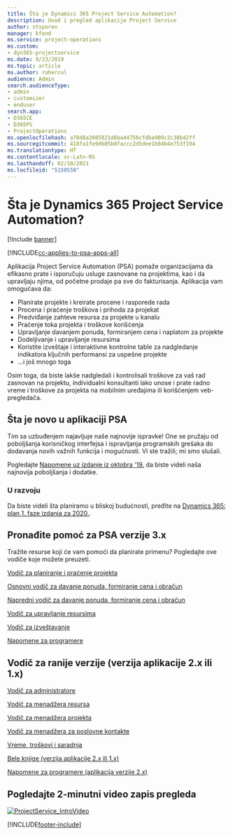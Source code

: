 ```yaml
---
title: Šta je Dynamics 365 Project Service Automation?
description: Uvod i pregled aplikacije Project Service
author: stsporen
manager: kfend
ms.service: project-operations
ms.custom:
- dyn365-projectservice
ms.date: 9/23/2019
ms.topic: article
ms.author: ruhercul
audience: Admin
search.audienceType:
- admin
- customizer
- enduser
search.app:
- D365CE
- D365PS
- ProjectOperations
ms.openlocfilehash: a78d8a2085821d6ba44750cfdba909c2c38b42ff
ms.sourcegitcommit: 418fa1fe9d605b8faccc2d5dee1b04b4e753f194
ms.translationtype: HT
ms.contentlocale: sr-Latn-RS
ms.lasthandoff: 02/10/2021
ms.locfileid: "5150550"
---
```

# <a name="what-is-dynamics-365-project-service-automation"></a>Šta je Dynamics 365 Project Service Automation?

[!include [banner](../includes/psa-now-project-operations.md)]

[!INCLUDE[cc-applies-to-psa-apps-all](../includes/cc-applies-to-psa-apps-all.md)]

Aplikacija Project Service Automation (PSA) pomaže organizacijama da efikasno prate i isporučuju usluge zasnovane na projektima, kao i da upravljaju njima, od početne prodaje pa sve do fakturisanja. Aplikacija vam omogućava da:

- Planirate projekte i kreirate procene i rasporede rada
- Procena i praćenje troškova i prihoda za projekat
- Predviđanje zahteve resursa za projekte u kanalu
- Praćenje toka projekta i troškove korišćenja
- Upravljanje davanjem ponuda, formiranjem cena i naplatom za projekte
- Dodeljivanje i upravljanje resursima
- Koristite izveštaje i interaktivne kontrolne table za nadgledanje indikatora ključnih performansi za uspešne projekte
- ...i još mnogo toga

Osim toga, da biste lakše nadgledali i kontrolisali troškove za vaš rad zasnovan na projektu, individualni konsultanti lako unose i prate radno vreme i troškove za projekta na mobilnim uređajima ili korišćenjem veb-pregledača.

## <a name="whats-new-in-psa"></a>Šta je novo u aplikaciji PSA
Tim sa uzbuđenjem najavljuje naše najnovije ispravke! One se pružaju od poboljšanja korisničkog interfejsa i ispravljanja programskih grešaka do dodavanja novih važnih funkcija i mogućnosti. Vi ste tražili; mi smo slušali.

Pogledajte [Napomene uz izdanje iz oktobra '19.](https://docs.microsoft.com/dynamics365-release-plan/2019wave2/index) da biste videli naša najnovija poboljšanja i dodatke.

### <a name="in-development"></a>U razvoju
Da biste videli šta planiramo u bliskoj budućnosti, pređite na [Dynamics 365: plan 1. faze izdanja za 2020.](https://docs.microsoft.com/dynamics365-release-plan/2020wave1/index).

## <a name="get-help-with-psa-version-3x"></a>Pronađite pomoć za PSA verzije 3.x
Tražite resurse koji će vam pomoći da planirate primenu? Pogledajte ove vodiče koje možete preuzeti.

 [Vodič za planiranje i praćenje projekta](../psa/implementation-guides/project-planning-tracking.md)

 [Osnovni vodič za davanje ponuda, formiranje cena i obračun](../psa/implementation-guides/begin-quoting-pricing-billing.md)

 [Napredni vodič za davanje ponuda, formiranje cena i obračun](../psa/implementation-guides/adv-quoting-pricing-billing.md)

 [Vodič za upravljanje resursima](../psa/implementation-guides/resource-management-guide.md)

 [Vodič za izveštavanje](../psa/implementation-guides/reporting-guide.md)

 [Napomene za programere](../psa/developer-guides/overview-dev-notes-v3.x.md)

## <a name="guidance-for-earlier-versions-app-version-2x-or-1x"></a>Vodič za ranije verzije (verzija aplikacije 2.x ili 1.x)
 [Vodič za administratore](../psa/admin-guide.md)

 [Vodič za menadžera resursa](../psa/resource-manager-guide.md)

 [Vodič za menadžera projekta](../psa/project-manager-guide.md)

 [Vodič za menadžera za poslovne kontakte](../psa/account-manager-guide.md)

 [Vreme, troškovi i saradnja](../psa/time-expense-collaboration-guide.md)

 [Bele knjige (verzija aplikacije 2.x ili 1.x)](../psa/white-papers.md)

 [Napomene za programere (aplikacija verzije 2.x)](../psa/developer-guides/add-custom-qoi-forms-v2.x.md)

 ## <a name="watch-a-2-minute-overview-video"></a>Pogledajte 2-minutni video zapis pregleda
 <a name="heroArea"></a> [![ProjectService_IntroVideo](../psa/media/project-service-intro-video.png "ProjectService_IntroVideo")](https://go.microsoft.com/fwlink/p/?LinkId=799457)




[!INCLUDE[footer-include](../includes/footer-banner.md)]